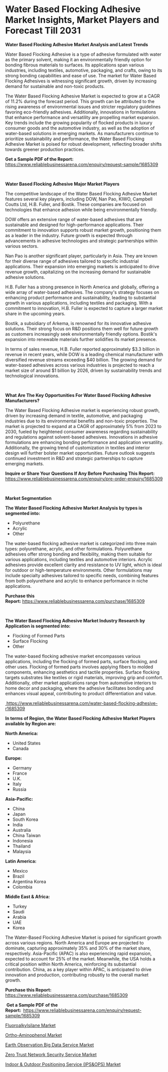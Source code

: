 <p><h1>Water Based Flocking Adhesive Market Insights, Market Players and Forecast Till 2031</h1></p><p><strong>Water Based Flocking Adhesive Market Analysis and Latest Trends</strong></p>
<p><p>Water Based Flocking Adhesive is a type of adhesive formulated with water as the primary solvent, making it an environmentally friendly option for bonding fibrous materials to surfaces. Its applications span various industries, including textiles, automotive, packaging, and crafts, owing to its strong bonding capabilities and ease of use. The market for Water Based Flocking Adhesives is witnessing significant growth, driven by increasing demand for sustainable and non-toxic products.</p><p>The Water Based Flocking Adhesive Market is expected to grow at a CAGR of 11.2% during the forecast period. This growth can be attributed to the rising awareness of environmental issues and stricter regulatory guidelines favoring eco-friendly adhesives. Additionally, innovations in formulations that enhance performance and versatility are propelling market expansion. Key trends include the growing popularity of flocked products in luxury consumer goods and the automotive industry, as well as the adoption of water-based solutions in emerging markets. As manufacturers continue to prioritize sustainability and performance, the Water Based Flocking Adhesive Market is poised for robust development, reflecting broader shifts towards greener production practices.</p></p>
<p><strong>Get a Sample PDF of the Report:&nbsp;</strong> <a href="https://www.reliablebusinessarena.com/enquiry/request-sample/1685309?utm_campaign=1288&utm_medium=2&utm_source=Github&utm_content=ia&utm_term=16102024&utm_id=water-based-flocking-adhesive">https://www.reliablebusinessarena.com/enquiry/request-sample/1685309</a></p>
<p>&nbsp;</p>
<p><strong>Water Based Flocking Adhesive Major Market Players</strong></p>
<p><p>The competitive landscape of the Water Based Flocking Adhesive Market features several key players, including DOW, Nan Pao, KIWO, Campbell Coutts Ltd, H.B. Fuller, and Bostik. These companies are focused on technologies that enhance adhesion while being environmentally friendly.</p><p>DOW offers an extensive range of water-based adhesives that are sustainable and designed for high-performance applications. Their commitment to innovation supports robust market growth, positioning them as a leader in the industry. Future growth is expected through advancements in adhesive technologies and strategic partnerships within various sectors.</p><p>Nan Pao is another significant player, particularly in Asia. They are known for their diverse range of adhesives tailored to specific industrial applications. Their expansion into emerging markets is anticipated to drive revenue growth, capitalizing on the increasing demand for sustainable adhesive solutions.</p><p>H.B. Fuller has a strong presence in North America and globally, offering a wide array of water-based adhesives. The company's strategy focuses on enhancing product performance and sustainability, leading to substantial growth in various applications, including textiles and packaging. With a commitment to innovation, H.B. Fuller is expected to capture a larger market share in the upcoming years.</p><p>Bostik, a subsidiary of Arkema, is renowned for its innovative adhesive solutions. Their strong focus on R&D positions them well for future growth as customers increasingly seek environmentally friendly options. Bostik's expansion into renewable materials further solidifies its market presence.</p><p>In terms of sales revenue, H.B. Fuller reported approximately $3.3 billion in revenue in recent years, while DOW is a leading chemical manufacturer with diversified revenue streams exceeding $40 billion. The growing demand for water-based adhesives across various industries is projected to reach a market size of around $1 billion by 2026, driven by sustainability trends and technological innovations.</p></p>
<p>&nbsp;</p>
<p><strong>What Are The Key Opportunities For Water Based Flocking Adhesive Manufacturers?</strong></p>
<p><p>The Water Based Flocking Adhesive market is experiencing robust growth, driven by increasing demand in textile, automotive, and packaging industries due to its environmental benefits and non-toxic properties. The market is projected to expand at a CAGR of approximately 5% from 2023 to 2030, fueled by heightened consumer awareness regarding sustainability and regulations against solvent-based adhesives. Innovations in adhesive formulations are enhancing bonding performance and application versatility. Additionally, the growing trend of customization in textiles and interior design will further bolster market opportunities. Future outlook suggests continued investment in R&D and strategic partnerships to capture emerging markets.</p></p>
<p><strong>Inquire or Share Your Questions If Any Before Purchasing This Report:</strong> <a href="https://www.reliablebusinessarena.com/enquiry/pre-order-enquiry/1685309?utm_campaign=1288&utm_medium=2&utm_source=Github&utm_content=ia&utm_term=16102024&utm_id=water-based-flocking-adhesive">https://www.reliablebusinessarena.com/enquiry/pre-order-enquiry/1685309</a></p>
<p>&nbsp;</p>
<p><strong>Market Segmentation</strong></p>
<p><strong>The Water Based Flocking Adhesive Market Analysis by types is segmented into:</strong></p>
<p><ul><li>Polyurethane</li><li>Acrylic</li><li>Other</li></ul></p>
<p><p>The water-based flocking adhesive market is categorized into three main types: polyurethane, acrylic, and other formulations. Polyurethane adhesives offer strong bonding and flexibility, making them suitable for various applications, including textiles and automotive interiors. Acrylic adhesives provide excellent clarity and resistance to UV light, which is ideal for outdoor or high-temperature environments. Other formulations may include specialty adhesives tailored to specific needs, combining features from both polyurethane and acrylic to enhance performance in niche applications.</p></p>
<p><strong>Purchase this Report:&nbsp;</strong><a href="https://www.reliablebusinessarena.com/purchase/1685309?utm_campaign=1288&utm_medium=2&utm_source=Github&utm_content=ia&utm_term=16102024&utm_id=water-based-flocking-adhesive">https://www.reliablebusinessarena.com/purchase/1685309</a></p>
<p>&nbsp;</p>
<p><strong>The Water Based Flocking Adhesive Market Industry Research by Application is segmented into:</strong></p>
<p><ul><li>Flocking of Formed Parts</li><li>Surface Flocking</li><li>Other</li></ul></p>
<p><p>The water-based flocking adhesive market encompasses various applications, including the flocking of formed parts, surface flocking, and other uses. Flocking of formed parts involves applying fibers to molded components, enhancing aesthetics and tactile properties. Surface flocking targets substrates like textiles or rigid materials, improving grip and comfort. Additionally, other market applications range from automotive interiors to home decor and packaging, where the adhesive facilitates bonding and enhances visual appeal, contributing to product differentiation and value.</p></p>
<p><a href="https://www.reliablebusinessarena.com/water-based-flocking-adhesive-r1685309?utm_campaign=1288&utm_medium=2&utm_source=Github&utm_content=ia&utm_term=16102024&utm_id=water-based-flocking-adhesive">&nbsp;https://www.reliablebusinessarena.com/water-based-flocking-adhesive-r1685309</a></p>
<p><strong>In terms of Region, the Water Based Flocking Adhesive Market Players available by Region are:</strong></p>
<p>
    <p> <strong> North America: </strong>
        <ul>
            <li>United States</li>
            <li>Canada</li>
        </ul>
        </p> 
    <p> <strong> Europe: </strong>
        <ul>
            <li>Germany</li>
            <li>France</li>
            <li>U.K.</li>
            <li>Italy</li>
            <li>Russia</li>
        </ul>
        </p> 
    <p> <strong> Asia-Pacific: </strong>
        <ul>
            <li>China</li>
            <li>Japan</li>
            <li>South Korea</li>
            <li>India</li>
            <li>Australia</li>
            <li>China Taiwan</li>
            <li>Indonesia</li>
            <li>Thailand</li>
            <li>Malaysia</li>
        </ul>
        </p> 
    <p> <strong> Latin America: </strong>
        <ul>
            <li>Mexico</li>
            <li>Brazil</li>
            <li>Argentina Korea</li>
            <li>Colombia</li>
        </ul>
        </p> 
    <p> <strong> Middle East & Africa: </strong>
        <ul>
            <li>Turkey</li>
            <li>Saudi</li>
            <li>Arabia</li>
            <li>UAE</li>
            <li>Korea</li>
        </ul>
    </p>
    </p>
<p><p>The Water-Based Flocking Adhesive Market is poised for significant growth across various regions. North America and Europe are projected to dominate, capturing approximately 35% and 30% of the market share, respectively. Asia-Pacific (APAC) is also experiencing rapid expansion, expected to account for 25% of the market. Meanwhile, the USA holds a critical position within North America, reinforcing its substantial contribution. China, as a key player within APAC, is anticipated to drive innovation and production, contributing robustly to the overall market growth.</p></p>
<p><strong>Purchase this Report: </strong><a href="https://www.reliablebusinessarena.com/purchase/1685309?utm_campaign=1288&utm_medium=2&utm_source=Github&utm_content=ia&utm_term=16102024&utm_id=water-based-flocking-adhesive">https://www.reliablebusinessarena.com/purchase/1685309</a></p>
<p>&nbsp;<strong>Get a Sample PDF of the Report:&nbsp;&nbsp;</strong><a href="https://www.reliablebusinessarena.com/enquiry/request-sample/1685309?utm_campaign=1288&utm_medium=2&utm_source=Github&utm_content=ia&utm_term=16102024&utm_id=water-based-flocking-adhesive">https://www.reliablebusinessarena.com/enquiry/request-sample/1685309</a></p>
<p><strong></strong></p>
<p><p><a href="https://github.com/lyndi2n3hdalbey/Market-Research-Report-List-1/blob/main/fluoroalkylsilane-market.md?utm_campaign=1288&utm_medium=2&utm_source=Github&utm_content=ia&utm_term=16102024&utm_id=water-based-flocking-adhesive">Fluoroalkylsilane Market</a></p><p><a href="https://github.com/RoccoManning/Market-Research-Report-List-7/blob/main/ortho-aminophenol-market.md?utm_campaign=1288&utm_medium=2&utm_source=Github&utm_content=ia&utm_term=16102024&utm_id=water-based-flocking-adhesive">Ortho-Aminophenol Market</a></p><p><a href="https://www.linkedin.com/pulse/earth-observation-big-data-service-market-size-share-urqmc?trk=public_post_embed_feed-article-content&utm_campaign=1288&utm_medium=2&utm_source=Github&utm_content=ia&utm_term=16102024&utm_id=water-based-flocking-adhesive">Earth Observation Big Data Service Market</a></p><p><a href="https://www.linkedin.com/pulse/navigating-global-zero-trust-network-security-service-4diec?trk=public_post_embed_feed-article-content&utm_campaign=1288&utm_medium=2&utm_source=Github&utm_content=ia&utm_term=16102024&utm_id=water-based-flocking-adhesive">Zero Trust Network Security Service Market</a></p><p><a href="https://www.linkedin.com/pulse/indoor-outdoor-positioning-service-ipsops-market-drivers-challenges-bo9mc?trk=public_post_embed_feed-article-content&utm_campaign=1288&utm_medium=2&utm_source=Github&utm_content=ia&utm_term=16102024&utm_id=water-based-flocking-adhesive">Indoor & Outdoor Positioning Service (IPS&OPS) Market</a></p></p>